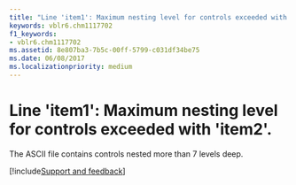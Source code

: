 ```yaml
---
title: "Line 'item1': Maximum nesting level for controls exceeded with 'item2'."
keywords: vblr6.chm1117702
f1_keywords:
- vblr6.chm1117702
ms.assetid: 8e807ba3-7b5c-00ff-5799-c031df34be75
ms.date: 06/08/2017
ms.localizationpriority: medium
---
```



# Line 'item1': Maximum nesting level for controls exceeded with 'item2'.

The ASCII file contains controls nested more than 7 levels deep.

[!include[Support and feedback](~/includes/feedback-boilerplate.md)]